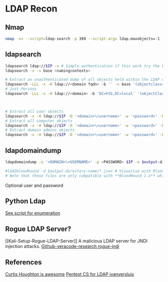 # LDAP Recon

## Nmap

```bash
nmap -vv --script=ldap-search -p 389 --script-args ldap.maxobjects=-1 -oA nmap/ldap-search $IP
```

## ldapsearch

```bash
ldapsearch ldap://$IP -x # Simple authentication if this work try the below
ldapsearch -x -s base <namingcontexts>

# Extract an unauthenticated dump of all objects held within the LDAP directory structure
ldapsearch -LLL -x -H ldap://<domain fqdn> -b '' -s base '(objectclass=*)'
# Just Persons
ldapsearch -LLL -x -H ldap://<domain> -b 'DC=htb,DC=local' '(objectClass=Person)' | tee -a ldapsearch-person



# Extract all user objects
ldapsearch -x -H ldap://$IP -D '<domain>\<username>' -w '<password>' -b "CN=Users,DC=<domain>,DC=<domain>"
# Extract all computer objects
ldapsearch -x -H ldap://$IP -D '<domain>\<username>' -w '<password>' -b "CN=Computers,DC=<domain>,DC=<domain>"
# Extract domain admins objects
ldapsearch -x -H ldap://$IP -D '<domain>\<username>' -w '<password>' -b "CN=Domain Admins,CN=Users,DC=<domain>,DC=<domain>"
```

## ldapdomaindump
```bash
ldapdomaindump -u '<DOMAIN>\<USERNAME>' -p <PASSWORD> $IP -o $output-directory-name

#ldd2bloodhound -d $output-directory-name/*.json # Visualise with Bloodhound BUT:
# Note that these files are only compatible with **BloodHound 1.x** which is quite old. There are no plans to support the latest version as the [BloodHound.py project](https://github.com/fox-it/BloodHound.py) was made for this. With the DCOnly collection method this tool will also only talk to LDAP and collect more information than ldapdomaindump would.
```

Optional user and password

## Python Ldap
[See script for enumeration](https://github.com/curtishoughton/Penetration-Testing-Cheat-Sheet/blob/master/Enumeration/LDAP/LDAP.md)

## Rogue LDAP Server?
[[Kali-Setup-Rogue-LDAP-Server]]
A malicious LDAP server for JNDI injection attacks. [Github-veracode-research rogue-jndi](https://github.com/veracode-research/rogue-jndi)

## References
[Curtis Houghton is awesome](https://github.com/curtishoughton/Penetration-Testing-Cheat-Sheet/blob/master/Enumeration/LDAP/LDAP.md)
[Pentest CS for LDAP ivanversluis](https://github.com/ivanversluis/pentest-hacktricks/blob/master/pentesting/pentesting-ldap.md)